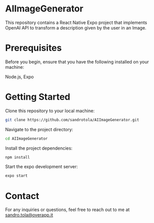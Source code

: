 # AIImageGenerator

This repository contains a React Native Expo project that implements OpenAI API to transform a description given by the user in an Image.

# Prerequisites
Before you begin, ensure that you have the following installed on your machine:

Node.js,
Expo

# Getting Started
Clone this repository to your local machine:

```bash
git clone https://github.com/sandrotola/AIImageGenerator.git
```

Navigate to the project directory:

```bash
cd AIImageGenerator
```

Install the project dependencies:
```bash
npm install
```

Start the expo development server:
```bash
expo start
```
# Contact

For any inquiries or questions, feel free to reach out to me at sandro.tola@overapp.it
